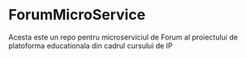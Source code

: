 # ForumMicroService

Acesta este un repo pentru microserviciul de Forum al proiectului de platoforma educationala din cadrul cursului de IP
